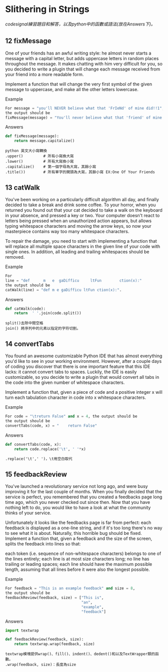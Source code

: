# Slithering in Strings
###### codesignal練習題目和解答，以及python中的函數或語法(放在Answers下)。
## 12 fixMessage
One of your friends has an awful writing style: he almost never starts a message with a capital letter, but adds uppercase letters in random places throughout the message. It makes chatting with him very difficult for you, so you decided to write a plugin that will change each message received from your friend into a more readable form.

Implement a function that will change the very first symbol of the given message to uppercase, and make all the other letters lowercase.

Example
```python
For message = "you'll NEVER believe what that 'FrIeNd' of mine did!!1",
the output should be
fixMessage(message) = "You'll never believe what that 'friend' of mine did!!1".

```
Answers
```python
def fixMessage(message):
    return message.capitalize()
```

    python 英文大小寫轉換
    .upper()         # 所有小寫換大寫 
    .lower()         # 所有大寫換小寫
    .capitalize()    # 第一個字母為大寫，其餘小寫
    .title())        # 所有單字的開頭為大寫，其餘小寫 EX:One Of Your Friends

## 13 catWalk
You've been working on a particularly difficult algorithm all day, and finally decided to take a break and drink some coffee. To your horror, when you returned you found out that your cat decided to take a walk on the keyboard in your absence, and pressed a key or two. Your computer doesn't react to letters being pressed when an unauthorized action appears, but allows typing whitespace characters and moving the arrow keys, so now your masterpiece contains way too many whitespace characters.

To repair the damage, you need to start with implementing a function that will replace all multiple space characters in the given line of your code with single ones. In addition, all leading and trailing whitespaces should be removed.

Example
```python
For
line = "def      m   e  gaDifficu     ltFun        ction(x):"
the output should be
catWalk(line) = "def m e gaDifficu ltFun ction(x):".

```
Answers
```python
def catWalk(code):
    return  ' '.join(code.split())
```
    split()去除中間空格
    join() 將序列中的元素以指定的字符切割。

## 14 convertTabs
You found an awesome customizable Python IDE that has almost everything you'd like to see in your working environment. However, after a couple days of coding you discover that there is one important feature that this IDE lacks: it cannot convert tabs to spaces. Luckily, the IDE is easily customizable, so you decide to write a plugin that would convert all tabs in the code into the given number of whitespace characters.

Implement a function that, given a piece of code and a positive integer x will turn each tabulation character in code into x whitespace characters.

Example
```python
For code = "\treturn False" and x = 4, the output should be
the output should be
convertTabs(code, x) = "    return False"
```
Answers
```python
def convertTabs(code, x):
    return code.replace('\t', ' '*x)
```
    .replace('\t',' ')，\t用空白取代

## 15 feedbackReview
You've launched a revolutionary service not long ago, and were busy improving it for the last couple of months. When you finally decided that the service is perfect, you remembered that you created a feedbacks page long time ago, which you never checked out since then. Now that you have nothing left to do, you would like to have a look at what the community thinks of your service.

Unfortunately it looks like the feedbacks page is far from perfect: each feedback is displayed as a one-line string, and if it's too long there's no way to see what it is about. Naturally, this horrible bug should be fixed. Implement a function that, given a feedback and the size of the screen, splits the feedback into lines so that:

each token (i.e. sequence of non-whitespace characters) belongs to one of the lines entirely;
each line is at most size characters long;
no line has trailing or leading spaces;
each line should have the maximum possible length, assuming that all lines before it were also the longest possible.

Example
```python
For feedback = "This is an example feedback" and size = 8,
the output should be
feedbackReview(feedback, size) = ["This is", 
                                  "an", 
                                  "example", 
                                  "feedback"]
```
Answers
```python
import textwrap

def feedbackReview(feedback, size):
    return textwrap.wrap(feedback, size)
```
    textwrap模塊提供wrap()、fill()、indent()、dedent()和以及TextWrapper類的函數。
    .wrap(feedback, size)：長度為size
